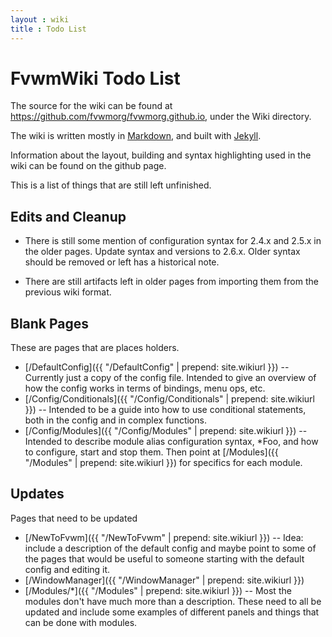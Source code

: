 ```yaml
---
layout : wiki
title : Todo List
---
```


# FvwmWiki Todo List

The source for the wiki can be found at
<https://github.com/fvwmorg/fvwmorg.github.io>,
under the Wiki directory.

The wiki is written mostly in [Markdown](
https://github.com/adam-p/markdown-here/wiki/Markdown-Cheatsheet),
and built with [Jekyll](https://jekyllrb.com/).

Information about the layout, building and syntax highlighting
used in the wiki can be found on the github page.

This is a list of things that are still left unfinished.

## Edits and Cleanup

+ There is still some mention of configuration syntax for 2.4.x and 2.5.x in the
  older pages. Update syntax and versions to 2.6.x. Older syntax should be removed
  or left has a historical note.

+ There are still artifacts left in older pages from importing them from the
  previous wiki format.

## Blank Pages

These are pages that are places holders.

+ [/DefaultConfig]({{ "/DefaultConfig" | prepend: site.wikiurl }})
  -- Currently just a copy of the config file.
  Intended to give an overview of how the config works in terms of bindings,
  menu ops, etc.
+ [/Config/Conditionals]({{ "/Config/Conditionals" | prepend: site.wikiurl }})
  -- Intended to be a guide into how
  to use conditional statements, both in the config and in complex functions.
+ [/Config/Modules]({{ "/Config/Modules" | prepend: site.wikiurl }})
  -- Intended to describe module alias
  configuration syntax, \*Foo, and how to configure, start and stop them.
  Then point at [/Modules]({{ "/Modules" | prepend: site.wikiurl }})
  for specifics for each module.

## Updates

Pages that need to be updated

+ [/NewToFvwm]({{ "/NewToFvwm" | prepend: site.wikiurl }})
  -- Idea: include a description of the default config
  and maybe point to some of the pages that would be useful to someone starting
  with the default config and editing it.
+ [/WindowManager]({{ "/WindowManager" | prepend: site.wikiurl }})
+ [/Modules/\*]({{ "/Modules" | prepend: site.wikiurl }})
  -- Most the modules don't have much more than a
  description. These need to all be updated and include some examples of different
  panels and things that can be done with modules.


